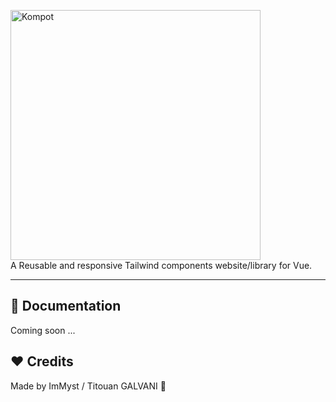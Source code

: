 <p>
    <a href="https://titouan-galvani.fr" target="_blank">
      <img alt="Kompot" width="400" src="https://raw.github.com/immyst/kompot/main/static/kompot.svg?sanitize=true">
    </a><br>
    A Reusable and responsive Tailwind components website/library for Vue.
</p>

---

## 📝 Documentation

Coming soon ...

## ❤️ Credits

Made by ImMyst / Titouan GALVANI 🤘
